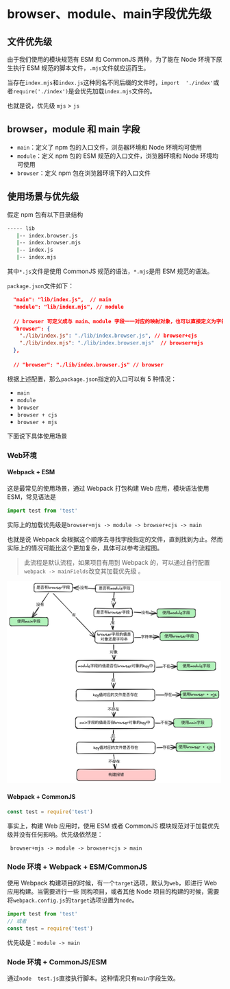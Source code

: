 # browser、module、main字段优先级
## 文件优先级
由于我们使用的模块规范有 ESM 和 CommonJS 两种，为了能在 Node 环境下原生执行 ESM 规范的脚本文件，`.mjs`文件就应运而生。

当存在`index.mjs`和`index.js`这种同名不同后缀的文件时，`import  './index'`或者`require('./index')`是会优先加载`index.mjs`文件的。

也就是说，优先级 `mjs` > `js`

## browser，module 和 main 字段
- `main`：定义了 npm 包的入口文件，浏览器环境和 Node 环境均可使用
- `module`：定义 npm 包的 ESM 规范的入口文件，浏览器环境和 Node 环境均可使用
- `browser`：定义 npm 包在浏览器环境下的入口文件
## 使用场景与优先级
假定 npm 包有以下目录结构
```bash
----- lib
   |-- index.browser.js
   |-- index.browser.mjs
   |-- index.js
   |-- index.mjs
```
其中`*.js`文件是使用 CommonJS 规范的语法，`*.mjs`是用 ESM 规范的语法。

`package.json`文件如下：
```json
  "main": "lib/index.js",  // main 
  "module": "lib/index.mjs", // module

  // browser 可定义成与 main、module 字段一一对应的映射对象，也可以直接定义为字符串
  "browser": {
    "./lib/index.js": "./lib/index.browser.js", // browser+cjs
    "./lib/index.mjs": "./lib/index.browser.mjs"  // browser+mjs
  },

  // "browser": "./lib/index.browser.js" // browser
```
根据上述配置，那么`package.json`指定的入口可以有 5 种情况：
- `main`
- `module`
- `browser`
- `browser + cjs`
- `browser + mjs`

下面说下具体使用场景
### Web环境
#### Webpack + ESM
这是最常见的使用场景，通过 Webpack 打包构建 Web 应用，模块语法使用 ESM，常见语法是
```javascript
import test from 'test'
```
实际上的加载优先级是`browser+mjs -> module -> browser+cjs -> main`

也就是说 Webpack 会根据这个顺序去寻找字段指定的文件，直到找到为止。然而实际上的情况可能比这个更加复杂，具体可以参考流程图。
>此流程是默认流程，如果项目有用到 Webpack 的，可以通过自行配置`webpack -> mainFields`改变其加载优先级 。

<img src="https://github.com/zygg1512/myBlog/raw/master/images/Node/入口文件字段使用流程.png" width="500px" />

#### Webpack + CommonJS
```javascript
const test = require('test')
```
事实上，构建 Web 应用时，使用 ESM 或者 CommonJS 模块规范对于加载优先级并没有任何影响。优先级依然是：
```text
 browser+mjs -> module -> browser+cjs > main
```
### Node 环境 + Webpack + ESM/CommonJS
使用 Webpack 构建项目的时候，有一个`target`选项，默认为`web`，即进行 Web 应用构建。当需要进行一些 同构项目，或者其他 Node 项目的构建的时候，需要将`webpack.config.js`的`target`选项设置为`node`。
```javascript
import test from 'test'
// 或者 
const test = require('test')
```
优先级是：`module -> main`
### Node 环境 + CommonJS/ESM
通过`node  test.js`直接执行脚本。这种情况只有`main`字段生效。

